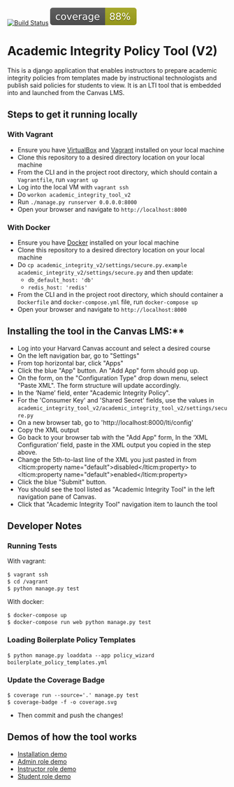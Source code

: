 [![Build Status](https://travis-ci.org/Harvard-ATG/academic_integrity_tool_v2.svg?branch=master)](https://travis-ci.org/Harvard-ATG/academic_integrity_tool_v2)
![Coverage Status](./coverage.svg)

# Academic Integrity Policy Tool (V2)

This is a django application that enables instructors to prepare academic integrity policies from templates made by instructional technologists and publish said policies for students to view. It is an LTI tool that is embedded into and launched from the Canvas LMS.

## Steps to get it running locally

### With Vagrant

* Ensure you have [VirtualBox](https://www.virtualbox.org/) and [Vagrant](https://www.vagrantup.com/) installed on your local machine
* Clone this repository to a desired directory location on your local machine
* From the CLI and in the project root directory, which should contain a `Vagrantfile`, run `vagrant up`
* Log into the local VM with `vagrant ssh`
* Do `workon academic_integrity_tool_v2`
* Run `./manage.py runserver 0.0.0.0:8000`
* Open your browser and navigate to `http://localhost:8000`

### With Docker

* Ensure you have [Docker](https://www.docker.com/) installed on your local machine
* Clone this repository to a desired directory location on your local machine
* Do `cp academic_integrity_v2/settings/secure.py.example academic_integrity_v2/settings/secure.py` and then update:
	- `db_default_host: 'db'` 
	- `redis_host: 'redis'`
* From the CLI and in the project root directory, which should container a `Dockerfile` and `docker-compose.yml` file, run `docker-compose up`
* Open your browser and navigate to `http://localhost:8000`

## Installing the tool in the Canvas LMS:**

* Log into your Harvard Canvas account and select a desired course
* On the left navigation bar, go to "Settings"
* From top horizontal bar, click "Apps"
* Click the blue "App" button. An "Add App" form should pop up.
* On the form, on the "Configuration Type" drop down menu, select "Paste XML". The form structure will update accordingly.
* In the ‘Name’ field, enter "Academic Integrity Policy".
* For the 'Consumer Key' and 'Shared Secret' fields, use the values in `academic_integrity_tool_v2/academic_integrity_tool_v2/settings/secure.py`
* On a new browser tab, go to 'http://localhost:8000/lti/config'
* Copy the XML output
* Go back to your browser tab with the "Add App" form, In the ‘XML Configuration’ field, paste in the XML output you copied in the step above.
* Change the 5th-to-last line of the XML you just pasted in from
<lticm:property name="default">disabled</lticm:property>
to
<lticm:property name="default">enabled</lticm:property>
* Click the blue "Submit" button.
* You should see the tool listed as "Academic Integrity Tool" in the left navigation pane of Canvas.
* Click that "Academic Integrity Tool" navigation item to launch the tool

## Developer Notes

### Running Tests

With vagrant: 

```
$ vagrant ssh 
$ cd /vagrant 
$ python manage.py test
```

With docker: 

```
$ docker-compose up
$ docker-compose run web python manage.py test
```

### Loading Boilerplate Policy Templates

```
$ python manage.py loaddata --app policy_wizard boilerplate_policy_templates.yml
```


### Update the Coverage Badge ###

```
$ coverage run --source='.' manage.py test
$ coverage-badge -f -o coverage.svg
```
- Then commit and push the changes!

## Demos of how the tool works
- [Installation demo](https://harvard.hosted.panopto.com/Panopto/Pages/Viewer.aspx?id=36644539-1b68-4ce1-acba-acbe015a1930)
- [Admin role demo](https://harvard.hosted.panopto.com/Panopto/Pages/Viewer.aspx?id=10b3dc66-21b9-4b14-8e18-acbe015a18c2)
- [Instructor role demo](https://harvard.hosted.panopto.com/Panopto/Pages/Viewer.aspx?id=f0216922-3d38-4866-8eca-acbe015a1900)
- [Student role demo](https://harvard.hosted.panopto.com/Panopto/Pages/Viewer.aspx?id=87f82679-774f-4b47-92ee-acbe015a188e)

